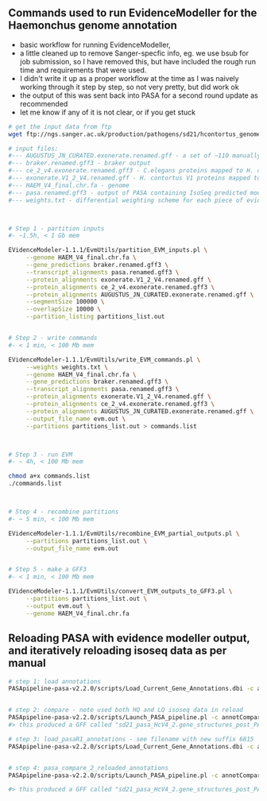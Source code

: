 
## Commands used to run EvidenceModeller for the Haemonchus genome annotation
- basic workflow for running EvidenceModeller,
- a little cleaned up to remove Sanger-specfic info, eg. we use bsub for job submission, so I have removed this, but have included the rough run time and requirements that were used.
- I didn't write it up as a proper workflow at the time as I was naively working through it step by step, so not very pretty, but did work ok
- the output of this was sent back into PASA for a second round update as recommended
- let me know if any of it is not clear, or if you get stuck


```bash
# get the input data from ftp
wget ftp://ngs.sanger.ac.uk/production/pathogens/sd21/hcontortus_genome/evidencemodeller_troubleshooting/*

# input files:
#--- AUGUSTUS_JN_CURATED.exonerate.renamed.gff - a set of ~110 manually curated genes
#--- braker.renamed.gff3 - braker output
#--- ce_2_v4.exonerate.renamed.gff3 - C.elegans proteins mapped to H. contortus genome using exonerate
#--- exonerate.V1_2_V4.renamed.gff - H. contortus V1 proteins mapped to H. contortus genome using exonerate
#--- HAEM_V4_final.chr.fa - genome
#--- pasa.renamed.gff3 - output of PASA containing IsoSeq predicted models
#--- weights.txt - differential weighting scheme for each piece of evidence



# Step 1 - partition inputs
#- ~1.5h, < 1 Gb mem

EVidenceModeler-1.1.1/EvmUtils/partition_EVM_inputs.pl \
     --genome HAEM_V4_final.chr.fa \
     --gene_predictions braker.renamed.gff3 \
     --transcript_alignments pasa.renamed.gff3 \
     --protein_alignments exonerate.V1_2_V4.renamed.gff \
     --protein_alignments ce_2_v4.exonerate.renamed.gff3 \
     --protein_alignments AUGUSTUS_JN_CURATED.exonerate.renamed.gff \
     --segmentSize 100000 \
     --overlapSize 10000 \
     --partition_listing partitions_list.out


# Step 2 - write commands
#- < 1 min, < 100 Mb mem

EVidenceModeler-1.1.1/EvmUtils/write_EVM_commands.pl \
     --weights weights.txt \
     --genome HAEM_V4_final.chr.fa \
     --gene_predictions braker.renamed.gff3 \
     --transcript_alignments pasa.renamed.gff3 \
     --protein_alignments exonerate.V1_2_V4.renamed.gff \
     --protein_alignments ce_2_v4.exonerate.renamed.gff3 \
     --protein_alignments AUGUSTUS_JN_CURATED.exonerate.renamed.gff \
     --output_file_name evm.out \
     --partitions partitions_list.out > commands.list



# Step 3 - run EVM
#- ~ 4h, < 100 Mb mem

chmod a+x commands.list
./commands.list



# Step 4 - recombine partitions
#- ~ 5 min, < 100 Mb mem

EVidenceModeler-1.1.1/EvmUtils/recombine_EVM_partial_outputs.pl \
     --partitions partitions_list.out \
     --output_file_name evm.out


# Step 5 - make a GFF3
#- < 1 min, < 100 Mb mem

EVidenceModeler-1.1.1/EvmUtils/convert_EVM_outputs_to_GFF3.pl \
     --partitions partitions_list.out \
     --output evm.out \
     --genome HAEM_V4_final.chr.fa
```


## Reloading PASA with evidence modeller output, and iteratively reloading isoseq data as per manual
```bash
# step 1: load annotations
PASApipeline-pasa-v2.2.0/scripts/Load_Current_Gene_Annotations.dbi -c alignAssembly.config -g HAEM_V4_final.chr.fa -P HC_V4_evm.gff


# step 2: compare - note used both HQ and LQ isoseq data in reload
PASApipeline-pasa-v2.2.0/scripts/Launch_PASA_pipeline.pl -c annotCompare.config -A -g HAEM_V4_final.chr.fa -t all_isoseq.renamed.fasta --CPU 7
#> this produced a GFF called "sd21_pasa_HcV4_2.gene_structures_post_PASA_updates.6815.gff3"

# step 3: load_pasaR1_annotations - see filename with new suffix 6815
PASApipeline-pasa-v2.2.0/scripts/Load_Current_Gene_Annotations.dbi -c alignAssembly.config -g HAEM_V4_final.chr.fa -P sd21_pasa_HcV4_2.gene_structures_post_PASA_updates.6815.gff3


# step 4: pasa_compare_2_reloaded_annotations
PASApipeline-pasa-v2.2.0/scripts/Launch_PASA_pipeline.pl -c annotCompare.config -A -g HAEM_V4_final.chr.fa -t all_isoseq.renamed.fasta --CPU 7

#> this produced a GFF called "sd21_pasa_HcV4_2.gene_structures_post_PASA_updates.31804.gff3" which I made some modifications (renamed gene ids etc ) / cleaned up / sorted to produce "HCON_V4.renamed.gff3".


```

